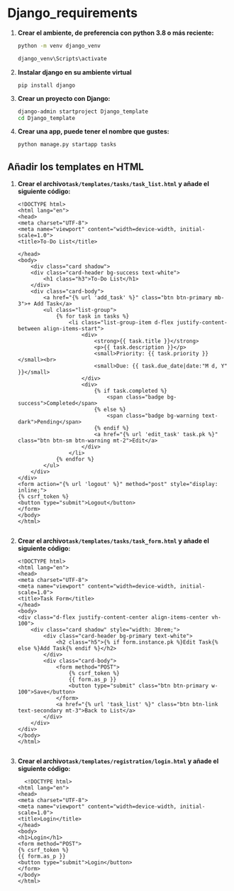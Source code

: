 # Django_requirements

1. **Crear el ambiente, de preferencia con python 3.8 o más reciente:**
    ```bash
    python -m venv django_venv

    django_venv\Scripts\activate
    ```

2. **Instalar django en su ambiente virtual**
    ```
    pip install django
    ```


3. **Crear un proyecto con Django:**
    ```bash
    django-admin startproject Django_template
    cd Django_template
    ```
    

4.  **Crear una app, puede tener el nombre que gustes:**
    ```bash
    python manage.py startapp tasks
    ```



## Añadir los templates en HTML

1. **Crear el archivo`task/templates/tasks/task_list.html` y añade el siguiente código:**
    ```
    <!DOCTYPE html>
    <html lang="en">
    <head>
    <meta charset="UTF-8">
    <meta name="viewport" content="width=device-width, initial-scale=1.0">
    <title>To-Do List</title>

    </head>
    <body>
        <div class="card shadow">
        <div class="card-header bg-success text-white">
            <h1 class="h3">To-Do List</h1>
        </div>
        <div class="card-body">
            <a href="{% url 'add_task' %}" class="btn btn-primary mb-3">+ Add Task</a>
            <ul class="list-group">
                {% for task in tasks %}
                    <li class="list-group-item d-flex justify-content-between align-items-start">
                        <div>
                            <strong>{{ task.title }}</strong>
                            <p>{{ task.description }}</p>
                            <small>Priority: {{ task.priority }}</small><br>
                            <small>Due: {{ task.due_date|date:"M d, Y" }}</small>
                        </div>
                        <div>
                            {% if task.completed %}
                                <span class="badge bg-success">Completed</span>
                            {% else %}
                                <span class="badge bg-warning text-dark">Pending</span>
                            {% endif %}
                            <a href="{% url 'edit_task' task.pk %}" class="btn btn-sm btn-warning mt-2">Edit</a>
                        </div>
                    </li>
                {% endfor %}
            </ul>
        </div>
    </div>
    <form action="{% url 'logout' %}" method="post" style="display: inline;">
    {% csrf_token %}
    <button type="submit">Logout</button>
    </form>
    </body>
    </html>


    ```

2. **Crear el archivo`task/templates/tasks/task_form.html` y añade el siguiente código:**
    ```
    <!DOCTYPE html>
    <html lang="en">
    <head>
    <meta charset="UTF-8">
    <meta name="viewport" content="width=device-width, initial-scale=1.0">
    <title>Task Form</title>
    </head>
    <body>
    <div class="d-flex justify-content-center align-items-center vh-100">
        <div class="card shadow" style="width: 30rem;">
            <div class="card-header bg-primary text-white">
                <h2 class="h5">{% if form.instance.pk %}Edit Task{% else %}Add Task{% endif %}</h2>
            </div>
            <div class="card-body">
                <form method="POST">
                    {% csrf_token %}
                    {{ form.as_p }}
                    <button type="submit" class="btn btn-primary w-100">Save</button>
                </form>
                <a href="{% url 'task_list' %}" class="btn btn-link text-secondary mt-3">Back to List</a>
            </div>
        </div>
    </div>
    </body>
    </html>


    ```

3. **Crear el archivo`task/templates/registration/login.html` y añade el siguiente código:**
    ```
      <!DOCTYPE html>
    <html lang="en">
    <head>
    <meta charset="UTF-8">
    <meta name="viewport" content="width=device-width, initial-scale=1.0">
    <title>Login</title>
    </head>
    <body>
    <h1>Login</h1>
    <form method="POST">
    {% csrf_token %}
    {{ form.as_p }}
    <button type="submit">Login</button>
    </form>
    </body>
    </html>


    ```



